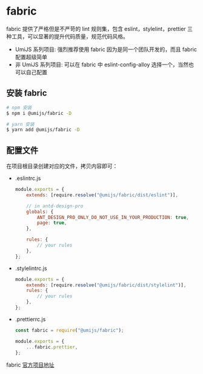 # fabric

fabric 提供了严格但是不严苛的 lint 规则集，包含 eslint，stylelint，prettier 三种工具，可以显著的提升代码质量，规范代码风格。

-   UmiJS 系列项目: 强烈推荐使用 fabric 因为是同一个团队开发的，而且 fabric 配置超级简单
-   非 UmiJS 系列项目: 可以在 fabric 中 eslint-config-alloy 选择一个，当然也可以自己配置

## 安装 fabric

```bash
# npm 安装
$ npm i @umijs/fabric -D

# yarn 安装
$ yarn add @umijs/fabric -D
```

## 配置文件

在项目根目录创建对应的文件，拷贝内容即可：

-   .eslintrc.js

    ```js
    module.exports = {
        extends: [require.resolve("@umijs/fabric/dist/eslint")],

        // in antd-design-pro
        globals: {
            ANT_DESIGN_PRO_ONLY_DO_NOT_USE_IN_YOUR_PRODUCTION: true,
            page: true,
        },

        rules: {
            // your rules
        },
    };
    ```

-   .stylelintrc.js

    ```js
    module.exports = {
        extends: [require.resolve("@umijs/fabric/dist/stylelint")],
        rules: {
            // your rules
        },
    };
    ```

-   .prettierrc.js

    ```js
    const fabric = require("@umijs/fabric");

    module.exports = {
        ...fabric.prettier,
    };
    ```

fabric [官方项目地址](https://github.com/umijs/fabric)
